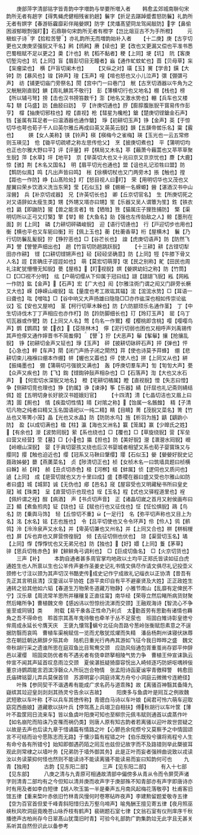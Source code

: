 <!-- { "loadSidebar": true } -->
　　庚部萍字清部铭字皆青韵中字増韵与举要所増入者
　　韩愈孟郊城南聨句宋韵所无者有趟字【得隽蝇虎健相残雀豹趟】鬤字【折足去踸踔蹙耆怒防鬤】礼韵所无者有嫇字【春游轹靃靡彩伴飚嫈嫇】防字【灵燔髙望冏龙驾闻敲防】字【鼻偷困淑郁眼剽强盯】石鼎聨句宋韵所无者有橙字【岂比爼豆古不为手所橙】
　　元稹蚁子诗字【拾粒苦譻】亦礼韵所无而増韵始补入者
　　【十二庚】庚【古亨切更也又庚庚坚强貎又干名】鹒【鸧鹒】赓【续也】更【改也又更漏又偿也平准书悉巴蜀租赋不足以更之】羮【汁也】秔【稻不黏者】稉【上同】埂【坑】　阬【客庚切堑沟也】坑【上同】盲【眉彭切目无瞳者】蝱【通作虻蚊虻也】莔【贝母草】杗【杗瘤梁也】　横【戸盲切阑木也】
　　【又纵之对】璜【玉】黉【学舎】鐄【大钟】防【暴风也】锽【钟声】瑝【玉声】喤【喧也怒也又小儿泣声】彋【弸彋弓声】　祊【铺更切庙门旁祭名】閍【宫中门一曰巷门】　觥【古烹切酒器以牛角为之又觥觥刚直貎】觵【周礼觵其不敬行】　彭【薄横切行也又地名】棚【栈也】榜【所以辅弓弩】搒【击也汉书搒笞数千】澎【地名又激水势也】輣【兵车也又楼车】騯【马盛】趽【曲胫曰趽】　亨【许庚切通也】脝【膨朜腹胀貎干寳易传作彭亨】　橕【抽庚切邪柱也】瞠【直视】枪【彗星为欃枪】鎗【楚庚切铿鎗金石声】铛【釜属有耳足者一曰温酒器也通作鎗】　琤【初耕切玉声】铮【金声】英【于惊切华也萼也荀子千人曰英尔雅丘再成曰英又英英云貎】韺【五韺帝喾乐名】霙【霰也】
　　媖【女人美称】锳【铃声】楧【楧梅今之雀梅】瑛【玉光也一云五常修则玉瑛见】　伧【锄平切疏喭之称左思传伧父】　烹【披庚切煮也】　平【蒲明切均也正也尔雅大野曰平】评【评量】枰【棋局又木名】苹【藾萧今藾蒿也又苹苹草聚生貎】萍【水草】坪【地平】　京【举英切大也又十兆曰京又京京忧也】麖【大鹿】惊【骇】荆【木名又国名】　明【眉平切光也通也】盟【诅也礼记涖牲曰盟】防【鹪防似鳯】鸣【凡出声皆曰鸣】　枨【徐横切杖也又门两旁木】掁【触也】摚【距也一作防】峥【山髙险处】盯【怒目视人曰盯】　荣【用明切华也又茂也又屋翼曰荣乡饮酒义洗当东荣】莹【石似玉】蝾【蜴蜥一名蝾螈】醟【湛酒汉书中山淫醟】　兵【补京切戎器】　兄【许英切长也】　卿【丘京切官名】　生【所庚切死之对又语辞如太瘦生类】甥【外甥又壻亦曰甥】笙【乐器又吴人谓簟为笙】鉎【铁衣也】鼪【即鼬防】猩【兽之能言者】牲【牺牲】狌【猫属庄子狸狌捕防】　檠【渠明切所以正弓又灯檠】擎【举】鲸【大鱼名】勍【强也左传勍敌之人】鲸【墨刑在面】剠【上同】　磷【力耕切砰磷峻貎】　迎【语行切逄也】　行【戸迎切步也用也】衡【横也平也又车轭曰衡】珩【佩上玉也】蘅【杜蘅香草】桁【屋横木】　鬤【乃行切防鬤乱髪貎】狞【狰狞恶也】□【谷芒长也】　諻【虎庚切语声】防【防然飞声】謍【謍謍声细出也】　趟【竹盲切防趟跳跃貎】
　　【十三耕】耕【古铿切犁田亦作耕】　铿【口耕切铿锵声也】硁【硁硁坚确意】防【上同】牼【牛膝下骨又人名】誙【言确庄子誙誙如也】　萌【莫宏切萌芽】氓【民之别称】甿【田民也周礼注甿犹懵懵无知貎】甍【屋栋】【盯视貎】嫇【嫈嫇幼妇之称】防【竹筒】□【□□视不分明】　纮【户萌切缨从下仰属于冠曰纮】翃【翃翃飞貎】紭【网紭一作防】鈜【金声】【石声】宏【广大也】闳【尔雅注衖门谓之闳又门辟旁长橛又大也】嵘【峥嵘山峻貎】竑【量度也考工故竑其辐】浤【浤浤水势】□【耳语一曰聋也】吰【噌吰】□【谷中响又大声扬雄曰隐隐□□亦作谹深也相如传崇论谹议】宖【安也又屋响】　茎【柯行切草木榦也】防【六防颛顼乐名通作茎】　丁【中生切诗伐木丁丁声相应也亦作朾】防【跉防脚细长也】玎【玲玎玉声】　罂【乌丁切瓦器或作甖】防【上同又人名】莺【鸟名一作鸎】樱【樱桃即含桃】嘤【嘤嘤鸟声】鹦【鹦鹉】褮【衣】【芟除林木】　儜【泥行切弱也困也又相呼声刘禹锡传其声伧儜又通作嬣晋书不简蚩儜】【譻】狞【犬恶声】鬡【鬇鬡】攘【抢攘乱貎】　铮【初耕切金声又钲也】琤【玉声】　砰【披耕切砯砰石声】抨【弹也】怦【心急也】軯【车声】閛【闭门声扬子闭之閛然】荓【使也诗莫予荓蜂】　绷【悲耕切束儿襁褓曰绷本作绷】帡【幄也又葢也】伻【使人也】拼【上同又从也】絣【振绳墨也】　弸【蒲萌切弓强貌又满也】　轰【呼庚切羣车声】訇【匉訇大声】甍【众声又疾也】防【飞】鍧【铿鍧钟鼔声相杂也】□【石落声】渹【大也又水石声】　【何宏切水深貎又地名】　橙【宅耕切橘属】瞪【直视貎】憕【失志曰憕】　争【侧耕切竞也理也】狰【豹属】诤【谏诤】筝【乐器】綪【纡屈也礼记斋则綪结佩】娙【五明切身长好貌汉书娙娥妇官】
　　【十四清】清【七晶切洁也又眉上曰清】圊【厠也】　情【疾盈切性情】晴【对隂之称】【饴属一名餦餭】　精【子清切凡物之纯者曰精又玉名国语祀以一纯二精】睛【目睛】菁【茂貎又菜名】箐【竹丛也又笭箐小笼】晶【光也又水晶】防【防防水鸟】旌【析羽为旌】鼱【鼱鼩小防】　盈【以成切满也】楹【柱】瀛【海也又洲名】籯【笼属】赢【少皥氏之姓】【有余也】濴【波势囘貎】萦【系也绕也】□【覆也】□【草旋绕貎】营【军垒曰营又经营】茔【墓】□【小也】攍【担也】防【美好貎】瀯【澴瀯水囘貎】巆【岭巆山深貎】　婴【于眞切婴孩又绕也后汉书婴城者相望又系也荀子婴寳珠又与撄同】撄【触也迫近也】缨【冠系又马鞅曰鞶缨】璎【石似玉】嫈【嫈嫈好貎史记聂政姊嫈】蘡【燕薁菜名】　贞【陟清切正也】桢【女桢木名一曰筑墙具题曰桢横曰榦】祯【祥】　赪【丑贞切赤色】柽【河栁】蛏【蚌属】侦【逻伺也又质问也】遉【上同】　成【是营切就也又方十里曰成】盛【黍稷在器曰盛又受也尔雅山如防者曰盛】城【城郭】诚【无伪也】郕【邑名】窚【屋容受也又明藏秘书所曰皇史窚】珹【珠类】　呈【直营切示也现也】珵【玉名】程【式也又驿程道里也】裎【佩紟谓之裎】酲【病酒】　声【书贞切声音】　正【诸晶切嵗之首月又射侯画布曰正】鲭【煮鱼煎肉】钲【铙也】征【赋也行也又征伐也】怔【怔忪惧貎】鴊【鸟名】防【乗舆马饰】　轻【丘惊切不重】【一足行】　名【弥平切声称也又目上为名】洺【水名】铭【志也旌也】　令【吕平切使也又令令环声】伶【伶人】鸰【鹡鸰】泠【泠泠泉声又水名】并【卑英切兼也又州名】并【上同又合也】栟【栟榈椶也】屏【斥也弃也又屏营傍徨貎】　倾【去征切侧也伏也】　琼【渠营切玉名】璚【上同】惸【惸惸忧也又无弟兄也】防【独也】【好】嬛【上同】藑【茅草】　骍【思兵切牲赤色】觪【觪觪角弓调利也】　□【巨成切鱼名】　□【火京切货也】
　　三声【补】
　　本韵自通者甚多周官掌均地政以土均平正郑氏皆读如征白虎通姓生也人所禀以生也公羊传声姜作圣姜史记礼书情文俱尽作请文俱尽礼记投壶义颈修七寸注以颈为其声切汉书酷吏传成史记作宁成故礼记缁衣以正协清【昔吾有先正其言明且清】汉童谣以平协姓【游平卖印自有平不避豪贤及大姓】正正政姓生通转之验其他如六韬【春道生万物荣冬道藏万物静】小雅节南山【乱靡有定俾民不宁】汉乐章【周流常羊思所并穰穰复正直往甯】南华经【荣辱立然后睹所病货财聚然后睹所争】曹植魏文帝【感凶讳以怛惊纷流涕而交颈】王融观海诗【智流心不争鉴至或同镜】类
　　附载【易干彖各正性命乃利贞　太勤首劳有思勤有诸情也羇角之吾不得命也　聆首宗其髙年鬼待敬也牵羊于丛不足荥也　班固白雉诗彰皇徳兮侔周成永延长兮膺天庆　王褒九懐驾螭兮北征向吾路兮葱岭张衡赋怨素意之不逞据防翳而哀鸣　曹植车渠椀赋信一览而尤敬犹炫燿而失精　潘岳杨荆州诔寝伏牀蓐念在朝廷朝达厥辞夕殒其命　陆机日重光行冉冉其游如飞征今我日晔晔之盛　魏文帝秋胡行采之遗谁所思在庭双鱼比目鸳鸯交颈　应劭风俗通包胥重茧尚存郢平仲辞邑以濯缨　班固奕防优者有不遇劣者有侥幸跻拏相陵气势力争　曹植王仲宣诔孰云仲宣不闻其声延首叹息雨泣交颈　夏侯湛扺疑猗靡容恱出入崎倾逐巧防妍呕喁辨佞　董京诗鹦鹉能言泗滨浮磬众人所玩岂合物情　张孟阳诗函夏谧寜青徼释警　韩愈田氏庙碑铭婴儿弄兵莫保首领　苏源明宴小洞庭诗寓方舟兮小洞庭云微微兮连絶径】
　　叶殊【参同契干不谐遇希有能成广求名药与道乖殊】故【离骚百神翳其备降九嶷缤其竝迎皇剡剡剡其扬灵兮告余以吉故】
　　阳庚多与鱼虞叶是囘互之例故魏武短歌以车叶称【不以兵车其徳传称】青骢白马诗以车叶娘【闻君可怜六萌车迎取窈窕西曲娘】道藏歌以扶叶兵【停驾髙上兵翊卫自相扶】傅秋胡行以车叶筐【薄叶不盈筐囘日流来车】皆以鱼虞叶阳庚可知也至柳宗元佩韦赋则通首以虞蒸作叶【如名崩陀而陷诛乃变罹而祸仍类】则唐人原有知古韵者若离骚以迎叶故世尝疑之以故是去声也后读九章于惜诵篇有情路之叶【心鬰邑余侘傺兮又莫察予之中情固颂言不可结而诒兮愿陈志而无路】于懐沙篇有程错之叶【伯乐既殁兮骥将焉程兮人生有命兮各有所错兮】始知即御遇药陌之囘互也兹但记故字而不及路错则举此槩彼耳观此则常棣之以墙叶务【兄弟防于墙外御其务】此是正叶而妄者强辨曲说致以戎读汝以务读蒙抑何怪也然则不能读诗不能读离骚不能读易而妄曰知韵何可也
　　九青【独用】
　　古韵【见东阳二部】
　　三声【见东阳二部】
　　有入十七部【见东部】
　　八庚之清与九青原可相通故清部中偏傍多从青从令而令屏荧声诸字则清青二部均有之今但知以清并庚而收声字于庚部殊不知青部亦有声字即唐诗亦时有用及者如李白短律【胡人吹玉笛一半是秦声五月南风起梅花落敬亭】杜甫客旧馆五律【重来棃叶赤依旧竹林青风慢何时卷寒砧昨夜声】李建勲留题爱敬寺五律【空为百官首但爱千峰青斜阳惜归去万壑乌啼声】喻鳬酬王擅见寄五律【夜月照巫峡秋风吹洞庭竟晚苍山咏乔枝有鹤声】裴硎题石室七律【文翁石室有仪刑庠序千秋播徳声古柏尚存今日翠髙山犹霭旧时青】可验今礼部韵广韵集韵竝无此字且无甚关系听其自然但识此以备参考
